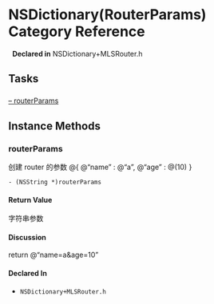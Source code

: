 # NSDictionary(RouterParams) Category Reference

&nbsp;&nbsp;**Declared in** NSDictionary+MLSRouter.h  

## Tasks

### 

[&ndash;&nbsp;routerParams](#//api/name/routerParams)  

<a title="Instance Methods" name="instance_methods"></a>
## Instance Methods

<a name="//api/name/routerParams" title="routerParams"></a>
### routerParams

创建 router 的参数
@{
        @&ldquo;name&rdquo; : @&ldquo;a&rdquo;,
        @&ldquo;age&rdquo; : @(10)
}

`- (NSString *)routerParams`

#### Return Value
字符串参数

#### Discussion
return @&ldquo;name=a&amp;age=10&rdquo;

#### Declared In
* `NSDictionary+MLSRouter.h`


